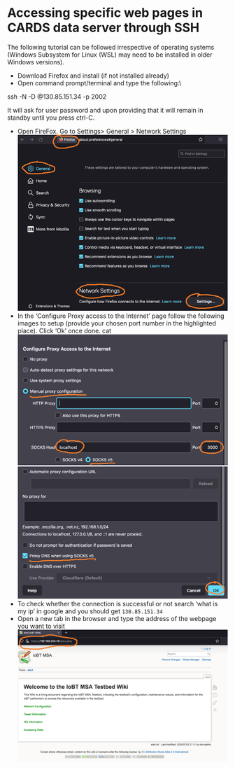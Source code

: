# Accessing specific web pages in CARDS data server through SSH
The following tutorial can be followed irrespective of operating systems (Windows Subsystem for Linux (WSL) may need to be installed in older Windows versions).
- Download Firefox and install (if not installed already)
- Open command prompt/terminal and type the following:\\

ssh -N -D <port number> <username>@130.85.151.34 -p 2002

It will ask for user password and upon providing that it will remain in standby until you press ctrl-C.
- Open FireFox. Go to Settings> General > Network Settings
![plot](./fig/1.png)
- In the ‘Configure Proxy access to the Internet’ page follow the following images to setup (provide your chosen port number in the highlighted place). Click ‘Ok’ once done. cat
![plot](./fig/2.png)
![plot](./fig/3.png)
- To check whether the connection is successful or not search ‘what is my ip’ in google and you should get `130.85.151.34`
- Open a new tab in the browser and type the address of the webpage you want to visit
![plot](./fig/4.png)
